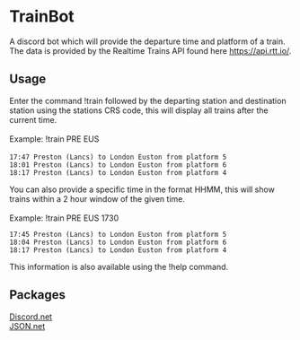 # TrainBot

A discord bot which will provide the departure time and platform of a train. The data is provided by the Realtime Trains API found here https://api.rtt.io/.

## Usage

Enter the command !train followed by the departing station and destination station using the stations CRS code, this will display all trains after the current time.\
\
Example: !train PRE EUS\
\
`17:47 Preston (Lancs) to London Euston from platform 5`\
`18:01 Preston (Lancs) to London Euston from platform 6`\
`18:17 Preston (Lancs) to London Euston from platform 4`


You can also provide a specific time in the format HHMM, this will show trains within a 2 hour window of the given time.\
\
Example: !train PRE EUS 1730

`17:45 Preston (Lancs) to London Euston from platform 5`\
`18:04 Preston (Lancs) to London Euston from platform 6`\
`18:17 Preston (Lancs) to London Euston from platform 4`

This information is also available using the !help command.

## Packages
[Discord.net](https://discordnet.dev/index.html)\
[JSON.net](https://www.newtonsoft.com/json)
